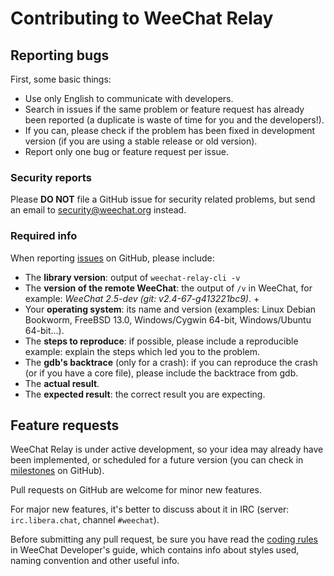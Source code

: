 <!--
SPDX-FileCopyrightText: 2019-2025 Sébastien Helleu <flashcode@flashtux.org>

SPDX-License-Identifier: GPL-3.0-or-later
-->

# Contributing to WeeChat Relay

## Reporting bugs

First, some basic things:

- Use only English to communicate with developers.
- Search in issues if the same problem or feature request has already been
  reported (a duplicate is waste of time for you and the developers!).
- If you can, please check if the problem has been fixed in development version
  (if you are using a stable release or old version).
- Report only one bug or feature request per issue.

### Security reports

Please **DO NOT** file a GitHub issue for security related problems, but send an
email to [security@weechat.org](mailto:security@weechat.org) instead.

### Required info

When reporting [issues](https://github.com/weechat/weechat-relay/issues) on GitHub,
please include:

- The **library version**: output of `weechat-relay-cli -v`
- The **version of the remote WeeChat**: the output of `/v` in WeeChat,
  for example: _WeeChat 2.5-dev (git: v2.4-67-g413221bc9)_. +
- Your **operating system**: its name and version (examples: Linux Debian Bookworm,
  FreeBSD 13.0, Windows/Cygwin 64-bit, Windows/Ubuntu 64-bit...).
- The **steps to reproduce**: if possible, please include a reproducible example:
  explain the steps which led you to the problem.
- The **gdb's backtrace** (only for a crash): if you can reproduce the crash
  (or if you have a core file), please include the backtrace from gdb.
- The **actual result**.
- The **expected result**: the correct result you are expecting.

## Feature requests

WeeChat Relay is under active development, so your idea may already have been
implemented, or scheduled for a future version (you can check in
[milestones](https://github.com/weechat/weechat-relay/milestones) on GitHub).

Pull requests on GitHub are welcome for minor new features.

For major new features, it's better to discuss about it in IRC
(server: `irc.libera.chat`, channel `#weechat`).

Before submitting any pull request, be sure you have read the
[coding rules](https://weechat.org/doc/weechat/dev/#coding_rules)
in WeeChat Developer's guide, which contains info about styles used, naming
convention and other useful info.
